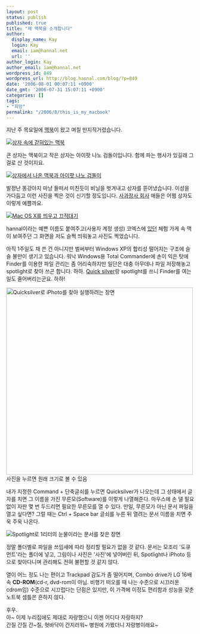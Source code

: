 ```yaml
---
layout: post
status: publish
published: true
title: "제 맥북을 소개합니다"
author:
  display_name: Kay
  login: Kay
  email: iam@hannal.net
  url: ''
author_login: Kay
author_email: iam@hannal.net
wordpress_id: 849
wordpress_url: http://blog.hannal.com/blog/?p=849
date: '2006-08-01 00:07:11 +0900'
date_gmt: '2006-07-31 15:07:11 +0900'
categories: []
tags:
- "희망"
permalink: "/2006/8/this_is_my_macbook"
---
```

<p>지난 주 목요일에 <a href="http://www.apple.co.kr/macbook/macbook.html">맥북</a>이 왔고 며칠 만지작거렸습니다.</p>
<p class="centerphoto"><a href="http://blog.hannal.com/wp-content/old_uploads/macbook_box.jpg" rel="lightbox"><img src="http://blog.hannal.com/wp-content/old_uploads/macbook_box.jpg" alt="상자 속에 갇혀있는 맥북" /></a></p>
<p>큰 상자는 맥북이고 작은 상자는 아이팟 나노 검돌이입니다. 함께 파는 행사가 있길래 그걸로 산 것이지요.</p>
<p class="centerphoto"><a href="http://blog.hannal.com/wp-content/old_uploads/macbook_n_ipodnano.jpg" rel="lightbox"><img src="http://blog.hannal.com/wp-content/old_uploads/macbook_n_ipodnano.jpg" alt="상자에서 나온 맥북과 아이팟 나노 검돌이" /></a></p>
<p>발정난 똥강아지 마냥 들떠서 미친듯이 비닐을 벗겨내고 상자를 뜯어냈습니다. 이성을 가다듬고 이런 사진을 찍은 것이 신기할 정도입니다. <a href="http://www.apple.co.kr">사과장사 회사</a> 애들은 어쩜 상자도 이렇게 예쁠까요.</p>
<p class="centerphoto"><a href="http://blog.hannal.com/wp-content/old_uploads/macosx_screen_on_macbook.jpg" rel="lightbox"><img src="http://blog.hannal.com/wp-content/old_uploads/macosx_screen_on_macbook.jpg" alt="Mac OS X를 띄우고 끄적대기" /></a></p>
<p>hannal이라는 예쁜 이름도 붙여주고(사용자 계정 생성) 코엑스에 <a href="http://www.appleforum.com/showthread.php?t=48220">있던</a> 체험 가게 속 맥이 보여주던 그 화면을 저도 슬쩍 띄워놓고 사진도 찍었습니다.</p>
<p>아직 1주일도 채 쓴 건 아니지만 벌써부터 Windows XP의 합리성 떨어지는 구조에 슬슬 불만이 생기고 있습니다. 워낙 Windows용 Total Commander에 손이 익은 탓에 Finder를 이용한 파일 관리는 좀 어리숙하지만 일단은 대충 아무데나 파일 저장해놓고 spotlight로 찾아 쓰곤 합니다. 하하.  <a href="http://www.versiontracker.com/dyn/moreinfo/macosx/22549">Quick silver</a>랑 spotlight를 쓰니 Finder를 여는 일도 줄어버리는군요. 하하!</p>
<p class="centerphoto"><a href="http://blog.hannal.com/wp-content/old_uploads/quicksilver.png" rel="lightbox"><img src="http://blog.hannal.com/wp-content/old_uploads/quicksilver.png" width="500" alt="Quicksilver로 iPhoto를 찾아 실행하려는 장면" /></a><br />
사진을 누르면 원래 크기로 볼 수 있음</p>
<p>내가 지정한 Command +  단축글쇠를 누르면 Quicksilver가 나오는데 그 상태에서 글자를 치면 그 이름을 가진 무른모(Software)를 이렇게 나열해준다. 마우스에 손 댈 필요 없이 자판 몇 번 두드리면 필요한 무른모를 열 수 있다. 만일, 무른모가 아닌 문서 파일을 열고 싶다면? 그럴 때는 Ctrl + Space bar 글쇠를 누른 뒤 열려는 문서 이름을 치면 주욱 주욱 나온다.</p>
<p class="centerphoto"><img src="http://blog.hannal.com/wp-content/old_uploads/spotlight.png" alt="Spotlight로 1리터의 눈물이라는 문서를 찾은 장면" /></p>
<p>정말 폴더별로 파일을 쓰임새에 따라 정리할 필요가 없을 것 같다. 문서는 모조리 '도큐먼트'라는 폴더에 넣고, 그림이나 사진은 '사진'에 넣어버린 뒤, Spotlight나 iPhoto 등으로 찾아다니며 관리해도 전혀 불편할 것 같지 않다.</p>
<p>열이 어느 정도 나는 편이고 Trackpad 감도가 좀 떨어지며, Combo drive가 LG 16배속 <strong>CD-ROM</strong>(cd-r, dvd-rom이 아님. 비행기 떠오를 때 나는 수준으로 시끄러운 cdrom임) 수준으로 시끄럽다는 단점은 있지만, 이 가격에 이정도 편리함과 성능을 갖춘 노트북 셈틀은 흔하지 않다.</p>
<p>후우.<br />
아~ 이제 누리집에도 제대로 자랑했으니 이젠 어디다 자랑하지?<br />
간질 간질 간~질, 혓바닥이 간지러워~ 병원에 가봤더니 자랑병이래요~</p>
